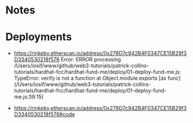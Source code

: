# Notes

# Deployments

- https://rinkeby.etherscan.io/address/0x278D7c942B4F0347CE15B29f3D3340530218f576
Error: ERROR processing /Users/iosif/www/github/web3-tutorials/patrick-collins-tutorials/hardhat-fcc/hardhat-fund-me/deploy/01-deploy-fund-me.js:
TypeError: verify is not a function
    at Object.module.exports [as func] (/Users/iosif/www/github/web3-tutorials/patrick-collins-tutorials/hardhat-fcc/hardhat-fund-me/deploy/01-deploy-fund-me.js:39:15)


- https://rinkeby.etherscan.io/address/0x278D7c942B4F0347CE15B29f3D3340530218f576#code